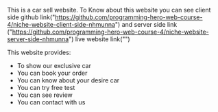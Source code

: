 This is a car sell website.
To Know about this website you can see client side github link("https://github.com/programming-hero-web-course-4/niche-website-client-side-nhmunna")
and server side link ("https://github.com/programming-hero-web-course-4/niche-website-server-side-nhmunna")
live website link("")

This website provides:
* To show our exclusive car
* You can book your order
* You can know about your desire car
* You can try free test
* You can see review
* You can contact with us